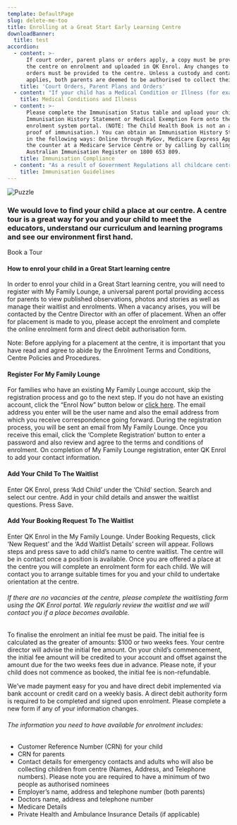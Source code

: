 ```yaml
---
template: DefaultPage
slug: delete-me-too
title: Enrolling at a Great Start Early Learning Centre
downloadBanner:
  title: test
accordion:
  - content: >-
      If court order, parent plans or orders apply, a copy must be provided to
      the centre on enrolment and uploaded in QK Enrol. Any changes to these
      orders must be provided to the centre. Unless a custody and contact order
      applies, both parents are deemed to be authorised to collect their child.
    title: 'Court Orders, Parent Plans and Orders'
  - content: "If your child has a Medical Condition or Illness (for example Anaphylaxis, Allergies, Asthma, Diabetes, epilepsy, hearing loss, or medically diagnosed dietary restrictions), please advise your Centre Director. The completed forms detailed below will be required to be uploaded onto the Enrolment system.\n\nPlease complete “Medical Conditions Management, Risk Minimisation & Communication Plans”, ASCIA Action Plans Forms and/or Asthma Australia Asthma Care Plan and upload them onto the QK Enrol portal. \n\nThe Medical Conditions Management, Risk Minimisation & Communication Plans and the Medical Action Plan are required to be signed by your child’s doctor.  If the signing date is greater than 12 months old, you will need to have new forms prepared and signed.\n\nPlease undertake the following:\n\nComplete relevant \"Medical Management, Risk Minimisation & Communication Plan” - this form is obtained from the centre or our website.\n\n**Complete the relevant form:**\n\na) Complete relevant “Medical Management, Risk Minimisation & Communication Plan”- this form is obtained from the centre or our website.\n\nb) Complete the relevant form:\n\n* ASCIA Action Plan for Anaphylaxis Reactions form (Found at ASCIA - www.allergy.org.au);\n* ASCIA Action Plan for Allergic Reactions form (Found at ASCIA - www.allergy.org.au)\n* Complete an Asthma Australia Asthma Care Plan for Education and Care Centre form (Found at Asthma Australia - www.asthmaaustralia.org.au)\n\nc) Have the forms signed by your child’s doctor.\n\nd) Please discuss Forms and Plans with the Centre Director during orientation sessions.\n\ne) Upload signed forms to our enrolment system section - Medical Condition & Dietary Restriction.\n\nA Medical Management, Risk Minimisation & Communication Plan is required for each type of medical condition.\r If the medical dietary condition is an allergy, please follow the Allergy Medical Condition requirements. \n\nIf the\r signing date is greater than 12 months old, you will need to have new forms prepared and signed."
    title: Medical Conditions and Illness
  - content: >-
      Please complete the Immunisation Status table and upload your child’s
      Immunisation History Statement or Medical Exemption Form onto the
      enrolment system portal. (NOTE: The Child Health Book is not an accepted
      proof of immunisation.) You can obtain an Immunisation History Statement
      in the following ways: Online through MyGov, Medicare Express App, over
      the counter at a Medicare Service Centre or by calling by calling
      Australian Immunisation Register on 1800 653 809.
    title: Immunisation Compliance
  - content: "As a result of Government Regulations all childcare centres cannot enrol a child unless approved documentation\r has been provided that shows the child is either;\n\n* fully vaccinated for their age, or;\r\n* has a medical reason not to be vaccinated, or;\r\n* is on a recognised catch-up schedule if the child has fallen behind with their vaccinations.\n\nFamilies must also provide their child’s updated ACIR History Statement after each scheduled vaccination to\r ensure that the enrolment records are up to date. As part of the enrolment process families must provide a copy of\r one or more of the following documents:\n\n* An Australian Childhood Immunisation Register (ACIR) Immunisation History Statement\r which shows that their child is up-to-date with their scheduled immunisations, or;\n* An ACIR* Immunisation Exemption Conscientious Objection Form (IMMU12) which has\r been certified by an immunisation provider and a parent/guardian, or;\n* An ACIR* Immunisation Exemption - Medical Contraindication Form (IMMU11) which has\r been certified by an immunisation provider, or;\n* An ACIR* Immunisation History form on which the immunisation provider has certified that\r the child is on a recognised catch-up schedule.\n\nFor more information please access: [Link](http://www.humanservices.gov.au/customer/services/medicare/australian-childhood-immunisation-register)\n\nNon-immunised children will be excluded from our Centre in the event of any preventable childhood\r disease case. Please note during this period fees are payable as normal."
    title: Immunisation Guidelines
---
```

![Puzzle](/images/uploads/istock-529400494_super_crop.jpg)

### We would love to find your child a place at our centre. A centre tour is a great way for you and your child to meet the educators, understand our curriculum and learning programs and see our environment first hand.

Book a Tour

#### How to enrol your child in a Great Start learning centre

In order to enrol your child in a Great Start learning centre, you will need to register with My Family Lounge, a universal parent portal providing access for parents to view published observations, photos and stories as well as manage their waitlist and enrolments. When a vacancy arises, you will be contacted by the Centre Director with an offer of placement. When an offer for placement is made to you, please accept the enrolment and complete the online enrolment form and direct debit authorisation form.

Note: Before applying for a placement at the centre, it is important that you have read and agree to abide by the Enrolment Terms and Conditions, Centre Policies and Procedures.

#### Register For My Family Lounge

For families who have an existing My Family Lounge account, skip the registration process and go to the next step. If you do not have an existing account, click the “Enrol Now” button below or [click here](https://great-start-elc.thdi.net/enrol). The email address you enter will be the user name and also the email address from which you receive correspondence going forward. During the registration process, you will be sent an email from My Family Lounge. Once you receive this email, click the ‘Complete Registration’ button to enter a password and also review and agree to the terms and conditions of enrolment. On completion of My Family Lounge registration, enter QK Enrol to add your contact information.

#### Add Your Child To The Waitlist

Enter QK Enrol, press ‘Add Child’ under the ‘Child’ section. Search and select our centre. Add in your child details and answer the waitlist questions. Press Save.

#### Add Your Booking Request To The Waitlist

Enter QK Enrol in the My Family Lounge. Under Booking Requests, click ‘New Request’ and the ‘Add Waitlist Details’ screen will appear. Follows steps and press save to add child’s name to centre waitlist. The centre will be in contact once a position is available. Once you are offered a place at the centre you will complete an enrolment form for each child. We will contact you to arrange suitable times for you and your child to undertake orientation at the centre.

###### If there are no vacancies at the centre, please complete the waitlisting form using the QK Enrol portal. We regularly review the waitlist and we will contact you if a place becomes available.

To finalise the enrolment an initial fee must be paid. The initial fee is calculated as the greater of amounts: $100 or two weeks fees. Your centre director will advise the initial fee amount. On your child’s commencement, the initial fee amount will be credited to your account and offset against the amount due for the two weeks fees due in advance. Please note, if your child does not commence as booked, the initial fee is non-refundable.

We’ve made payment easy for you and have direct debit implemented via bank account or credit card on a weekly basis. A direct debit authority form is required to be completed and signed upon enrolment. Please complete a new form if any of your information changes.

###### The information you need to have available for enrolment includes:

* Customer Reference Number (CRN) for your child
* CRN for parents
* Contact details for emergency contacts and adults who will also be collecting children from centre (Names, Address, and Telephone numbers). Please note you are required to have a minimum of two people as authorised nominees
* Employer’s name, address and telephone number (both parents)
* Doctors name, address and telephone number
* Medicare Details
* Private Health and Ambulance Insurance Details (if applicable)
